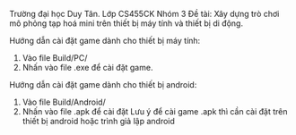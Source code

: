 Trường đại học Duy Tân.
Lớp CS455CK
Nhóm 3
Đề tài: Xây dựng trò chơi mô phỏng tạp hoá mini trên thiết bị máy tính và thiết bị di động.

Hướng dẫn cài đặt game dành cho thiết bị máy tính: 
1. Vào file Build/PC/
2. Nhấn vào file .exe để cài đặt game.

Hướng dẫn cài đặt game dành cho thiết bị android:
1. Vào file Build/Android/
2. Nhấn vào file .apk để cài đặt
Lưu ý để cài game .apk thì cần cài đặt trên thiết bị android hoặc trình giả lập android
